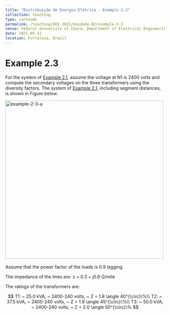 ```yaml
---
title: "Distribuição de Energia Elétrica - Exemplo 2.3"
collection: teaching
type: conteudo
permalink: /teaching/DEE-2021/Unidade-02/example-2-3
venue: Federal University of Ceara, Department of Electrical Engineering
date: 2021-05-31
location: Fortaleza, Brazil
---
```


# Example 2.3

For the system of [Example 2.1](/teaching/DEE-2021/Unidade-02/example-2-1), assume the voltage at N1 is 2400 volts and compute the secondary voltages on the three transformers using the diversity factors. The system of [Example 2.1](/teaching/DEE-2021/Unidade-02/example-2-1), including segment distances, is shown in Figure below.

<div class="text-center">
    <img src="{{ '/teaching/DEE-2021/Unidade-02/example-2-3-a.png'|url }}" alt="example-2-3-a" width="500">
</div>

<br>
Assume that the power factor of the loads is 0.9 lagging.

The impedance of the lines are: z = 0.3 + j0.6 Ω/mile

The ratings of the transformers are:

$$
T1: ~ 25.0 kVA, ~ 2400-240 volts, ~ Z = 1.8 \angle 40^{\circ}\%\\
T2: ~ 37.5 kVA, ~ 2400-240 volts, ~ Z = 1.9 \angle 45^{\circ}\%\\
T3: ~ 50.0 kVA, ~ 2400-240 volts, ~ Z = 2.0 \angle 50^{\circ}\%
$$

